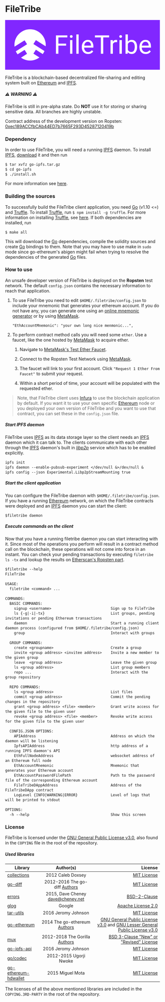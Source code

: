 # FileTribe

![logo](doc/logo.png)

FileTribe is a blockchain-based decentralized file-sharing and editing system built on [Ethereum](https://www.ethereum.org/) and [IPFS](https://ipfs.io/).

##### :warning: WARNING :warning:
FileTribe is still in pre-alpha state. Do **NOT** use it for storing or sharing sensitive data. All branches are highly unstable.  

Contract address of the development version on Ropsten: [0xec189ACCfbCAb44ED7b7665F293D45287120419b](https://ropsten.etherscan.io/address/0xec189ACCfbCAb44ED7b7665F293D45287120419b)

### Dependency

In order to use FileTribe, you will need a running [IPFS](https://ipfs.io/) daemon. To install [IPFS](https://ipfs.io/), [download](https://dist.ipfs.io/#go-ipfs) it and then run
```
$ tar xvfz go-ipfs.tar.gz
$ cd go-ipfs
$ ./install.sh
```
For more information see [here](https://docs.ipfs.io/introduction/install/).

### Building the sources

To successfully build the FileTribe client application, you need [Go](https://golang.org/) (v1.10 <=) and [Truffle](https://truffleframework.com/). To install [Truffle](https://truffleframework.com/), run
`$ npm install -g truffle`. For more information on installing [Truffle](https://truffleframework.com/), see [here](https://truffleframework.com/docs/truffle/getting-started/installation). If both dependencies are installed, run

```
$ make all
```
This will download the [Go](https://golang.org/) dependencies, compile the solidity sources and create [Go](https://golang.org/) bindings to them. Note that you may have to use make in `sudo` mode since go-ethereum's abigen might fail when trying to resolve the dependencies of the generated [Go](https://golang.org/) files. 

### How to use

An unsafe developer version of FileTribe is deployed on the **Ropsten** test network. The default `config.json` 
contains the necessary information to reach that application. 

1. To use FileTribe you need to edit `$HOME/.filetribe/config.json`
to include your mnemonic that generates your ethereum account. If you do not have any, you can generate one
using an [online mnemonic generator](https://iancoleman.io/bip39/) or by using [MetaMask](https://metamask.io/).
    ```
    "EthAccountMnemonic": "your own long nice menmonic...",
    ```

2. To perform contract method calls you will need some `ether`. Use a faucet, like the one hosted by [MetaMask](https://metamask.io/)
to acquire ether.

    1. Navigate to [MetaMask's Test Ether Faucet](https://faucet.metamask.io/).

    2. Connect to the Ropsten Test Network using [MetaMask](https://metamask.io/).

    3. The faucet will link to your first account. Click `"Request 1 Ether From Faucet"` to submit your request.

    4. Within a short period of time, your account will be populated with the requested ether.

> Note, that FileTribe client uses [Infura](https://infura.io) to use the blockchain application by default. If you want it to use your own
specific [Ethereum](https://www.ethereum.org/) node or you deployed your own version of FileTribe and you want to use
that contract, you can set these in the `config.json` file.
 

##### Start IPFS daemon

FileTribe uses [IPFS](https://ipfs.io/) as its data storage layer so the client needs an [IPFS](https://ipfs.io/) daemon which it can talk to. The clients communicate with each other through the [IPFS](https://ipfs.io/) daemon's built in [_libp2p_](https://libp2p.io/) service which has to be enabled explicitly.   

```
ipfs init
ipfs daemon --enable-pubsub-experiment </dev/null &>/dev/null &
ipfs config --json Experimental.Libp2pStreamMounting true
```

##### Start the client application

You can configure the FileTribe daemon with `$HOME/.filetribe/config.json`. If you have a running [Ethereum](https://www.ethereum.org/) network, on which the FileTribe contracts were deployed and an [IPFS](https://ipfs.io/) daemon you can start the client:
 
```
$filetribe daemon
```

##### Execute commands on the client

Now that you have a running filetribe daemon you can start interacting with it. Since most of the operations you perform 
will result in a contract method call on the blockchain, these operations will not come into force in an instant.
You can check your pending transactions by executing `filetribe ls -tx` and lookup the results on [Etherscan's Ropsten part](https://ropsten.etherscan.io/). 

```
$filetribe --help
FileTribe

USAGE:
  filetribe <command> ...

COMMANDS: 
  BASIC COMMANDS:
    signup <username>                           Sign up to FileTribe    
    ls {-g|-i|-tx}                              List groups, pending invitations or pending Ethereum transactions
    daemon                                      Start a running client daemon process (configured from $HOME/.filetribe/config.json)                                                
    group                                       Interact with groups

  GROUP COMMANDS:
    create <groupname>                          Create a group
    invite <group address> <invitee address>    Invite a new member to the given group
    leave  <group address>                      Leave the given group
    ls <group address>                          List group members
    repo ...                                    Interact with the group repository

  REPO COMMANDS:
    ls <group address>                          List files
    commit <group address>                      Commit the pending changes in the repository
    grant <group address> <file> <member>       Grant write access for the given file to the given user
    revoke <group address> <file> <member>      Revoke write access for the given file to the given user

  CONFIG.JSON OPTIONS:
    APIAddress                                  Address on which the daemon will be listening    
    IpfsAPIAddress                              http address of a running IPFS daemon's API
    EthFullNodeAddress                          websocket address of an Ethereum full node
    EthAccountMnemonic                          Mnemonic that generates your Ethereum account
    EthAccountPasswordFilePath                  Path to the password file of the corresponding Ethereum account
    FileTribeDAppAddress                        Address of the FileTribeDApp contract
    LogLevel {INFO|WARNING|ERROR}               Level of logs that will be printed to stdout                                   

OPTIONS:
  -h --help                                     Show this screen
```

### License

FileTribe is licensed under the [GNU General Public License v3.0](https://www.gnu.org/licenses/gpl-3.0.en.html), also found in the `COPYING` file in the root of the repository.

##### Used libraries

| Library       | Author(s)  | License  |
| ------------- |:----------:| --------:|
| [collections](https://github.com/golang-collections/collections)      | 2012 Caleb Doxsey | [MIT License](https://opensource.org/licenses/MIT) |
| [go-diff](https://github.com/sergi/go-diff)      | 2012-2016 The go-diff [Authors](https://github.com/sergi/go-diff/blob/master/AUTHORS)      |   [MIT License](https://opensource.org/licenses/MIT) |
| [errors](https://github.com/pkg/errors) | 2015, Dave Cheney <dave@cheney.net>      |    [BSD-2-Clause](https://opensource.org/licenses/BSD-2-Clause) |
| [glog](https://github.com/golang/glog) | Google      |    [Apache License 2.0](http://www.apache.org/licenses/LICENSE-2.0) |
| [tar-utils](https://github.com/whyrusleeping/tar-utils) | 2016 Jeromy Johnson      |    [MIT License](https://opensource.org/licenses/MIT) |
| [go-ethereum](https://github.com/ethereum/go-ethereum) | 2014 The go-ethereum [Authors](https://github.com/ethereum/go-ethereum/blob/master/AUTHORS)      |    [GNU General Public License v3.0](https://www.gnu.org/licenses/gpl-3.0.en.html) and [GNU Lesser General Public License v3.0](https://www.gnu.org/licenses/lgpl-3.0.en.html) |
| [mux](https://github.com/gorilla/mux) | 2012-2018 The Gorilla [Authors](https://github.com/gorilla/mux/blob/master/AUTHORS) |    [BSD 3-Clause "New" or "Revised" License](https://www.gnu.org/licenses/gpl-3.0.en.html) |
| [go-ipfs-api](https://github.com/ipfs/go-ipfs-api) | 2016 Jeromy Johnson |    [MIT License](https://opensource.org/licenses/MIT) |
| [go/codec](https://github.com/ugorji/go) | 2012-2015 Ugorji Nwoke |    [MIT License](https://opensource.org/licenses/MIT) |
| [go-ethereum-hdwallet](https://github.com/miguelmota/go-ethereum-hdwallet) | 2015 Miguel Mota |    [MIT License](https://opensource.org/licenses/MIT) |

The licenses of all the above mentioned libraries are included in the `COPYING.3RD-PARTY` in the root of the repository. 
